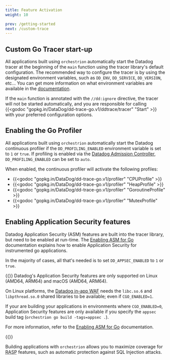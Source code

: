 ```yaml
---
title: Feature Activation
weight: 10

prev: /getting-started
next: /custom-trace
---
```


## Custom Go Tracer start-up

All applications built using `orchestrion` automatically start the Datadog
tracer at the beginning of the `main` function using the tracer library's
default configuration. The recommended way to configure the tracer is by using
the designated environment variables, such as `DD_ENV`, `DD_SERVICE`,
`DD_VERSION`, etc... You can get more information on what environment variables
are available in the [documentation][env-var-doc].

If the `main` function is annotated with the `//dd:ignore` directive, the tracer
will not be started automatically, and you are responsible for calling
{{<godoc "gopkg.in/DataDog/dd-trace-go.v1/ddtrace/tracer" "Start" >}} with your
preferred configuration options.

[env-var-doc]: https://docs.datadoghq.com/tracing/trace_collection/library_config/go/#unified-service-tagging

## Enabling the Go Profiler

All applications built using `orchestrion` automatically start the Datadog
continuous profiler if the `DD_PROFILING_ENABLED` environment variable is set
to `1` or `true`. If profiling is enabled via the
[Datadog Admission Controller][dd-adm-controller], `DD_PROFILING_ENABLED` can be
set to `auto`.

When enabled, the continuous profiler will activate the following profiles:
- {{<godoc "gopkg.in/DataDog/dd-trace-go.v1/profiler" "CPUProfile" >}}
- {{<godoc "gopkg.in/DataDog/dd-trace-go.v1/profiler" "HeapProfile" >}}
- {{<godoc "gopkg.in/DataDog/dd-trace-go.v1/profiler" "GoroutineProfile" >}}
- {{<godoc "gopkg.in/DataDog/dd-trace-go.v1/profiler" "MutexProfile" >}}

[dd-adm-controller]: https://docs.datadoghq.com/containers/cluster_agent/admission_controller/?tab=datadogoperator

## Enabling Application Security features

Datadog Application Security (ASM) features are built into the tracer library,
but need to be enabled at run-time. The [Enabling ASM for Go][asm-for-go]
documentation explains how to enable Application Security for instrumented go
applications.

In the majority of cases, all that's needed is to set `DD_APPSEC_ENABLED` to `1`
or `true`.

{{<callout emoji="⚠️">}}
Datadog's Application Security features are only supported on Linux (AMD64,
ARM64) and macOS (AMD64, ARM64).

On Linux platforms, the [Datadog in-app WAF][libddwaf] needs the `libc.so.6` and
`libpthread.so.0` shared libraries to be available; even if `CGO_ENABLED=1`.

If your are building your applications in environments where `CGO_ENABLED=0`,
Application Security features are only available if you specify the `appsec`
build tag (`orchestrion go build -tags=appsec .`).

For more information, refer to the [Enabling ASM for Go][asm-for-go]
documentation.

[libddwaf]: https://github.com/DataDog/libddwaf
[asm-for-go]: https://docs.datadoghq.com/security/application_security/threats/setup/threat_detection/go/
{{</callout>}}

Building applications with `orchestrion` allows you to maximize coverage for
<abbr title="Runtime Application Self-Protection">RASP</abbr> features, such as
automatic protection against SQL Injection attacks.

[asm-for-go]: https://docs.datadoghq.com/security/application_security/threats/setup/threat_detection/go/
